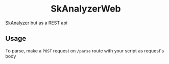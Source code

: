 <h1 align="center">
SkAnalyzerWeb
</h1>

[SkAnalyzer](https://github.com/SkEditorTeam/SkAnalyzer) but as a REST api

## Usage
To parse, make a `POST` request on `/parse` route with your script as request's body